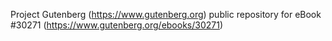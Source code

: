 Project Gutenberg (https://www.gutenberg.org) public repository for eBook #30271 (https://www.gutenberg.org/ebooks/30271)
